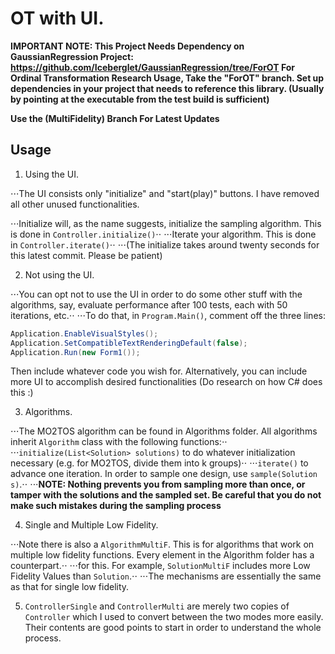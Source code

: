 OT with UI.
=============================

**IMPORTANT NOTE: This Project Needs Dependency on GaussianRegression Project: https://github.com/Iceberglet/GaussianRegression/tree/ForOT
For Ordinal Transformation Research Usage, Take the "ForOT" branch. Set up dependencies in your project that needs to reference this library. (Usually by pointing at the executable from the test build is sufficient)**

**Use the (MultiFidelity) Branch For Latest Updates**

Usage
-----

1. Using the UI.

⋅⋅⋅The UI consists only "initialize" and "start(play)" buttons. I have removed all other unused functionalities.

⋅⋅⋅Initialize will, as the name suggests, initialize the sampling algorithm. This is done in `Controller.initialize()`⋅⋅
⋅⋅⋅Iterate your algorithm. This is done in `Controller.iterate()`⋅⋅
⋅⋅⋅(The initialize takes around twenty seconds for this latest commit. Please be patient)

2. Not using the UI.

⋅⋅⋅You can opt not to use the UI in order to do some other stuff with the algorithms, say, evaluate performance after 100 tests, each with 50 iterations, etc.⋅⋅
⋅⋅⋅To do that, in `Program.Main()`, comment off the three lines:
```csharp
Application.EnableVisualStyles();
Application.SetCompatibleTextRenderingDefault(false);
Application.Run(new Form1());
```
Then include whatever code you wish for.
Alternatively, you can include more UI to accomplish desired functionalities (Do research on how C# does this :)

3. Algorithms.

⋅⋅⋅The MO2TOS algorithm can be found in Algorithms folder. All algorithms inherit `Algorithm` class with the following functions:⋅⋅
⋅⋅⋅`initialize(List<Solution> solutions)` to do whatever initialization necessary (e.g. for MO2TOS, divide them into k groups)⋅⋅
⋅⋅⋅`iterate()` to advance one iteration. In order to sample one design, use `sample(Solution s)`.⋅⋅
⋅⋅⋅**NOTE: Nothing prevents you from sampling more than once, or tamper with the solutions and the sampled set. Be careful that you do not make such mistakes
during the sampling process**

4. Single and Multiple Low Fidelity.

⋅⋅⋅Note there is also a `AlgorithmMultiF`. This is for algorithms that work on multiple low fidelity functions. Every element in the Algorithm folder has a counterpart.⋅⋅
⋅⋅⋅for this. For example, `SolutionMultiF` includes more Low Fidelity Values than `Solution`.⋅⋅
⋅⋅⋅The mechanisms are essentially the same as that for single low fidelity.

5. `ControllerSingle` and `ControllerMulti` are merely two copies of `Controller` which I used to convert between the two modes more easily. Their contents are good points to start in order to understand the whole process.
